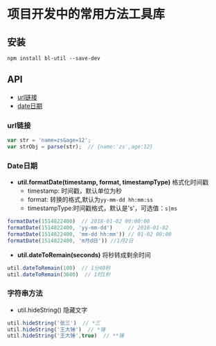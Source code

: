 # 项目开发中的常用方法工具库

## 安装

```
npm install bl-util --save-dev
```

## API

- [url链接](#url链接)
- [date日期](#Date日期)

### url链接

```javascript
var str = 'name=zs&age=12';
var strObj = parse(str);  // {name:'zs',age:12}
```

### Date日期

- **util.formatDate(timestamp, format, timestampType)**  格式化时间戳
    - timestamp: 时间戳，默认单位为秒
    - format: 转换的格式,默认为`yy-mm-dd hh:mm:ss`
    - timestampType:时间戳格式，默认是's'，可选值：`s|ms` 

```javascript
formatDate(1514822400)  // 2018-01-02 00:00:00
formatDate(1514822400, 'yy-mm-dd')     // 2018-01-02
formatDate(1514822400, 'mm-dd hh:mm')) // 01-02 00:00
formatDate(1514822400, 'm月d日')) //1月2日
```

- **util.dateToRemain(seconds)**  将秒转成剩余时间

```javascript
util.dateToRemain(100)  // 1分40秒
util.dateToRemain(3600)  // 1时1秒
```

### 字符串方法

- util.hideString() 隐藏文字

```javascript
util.hideString('张三')  // *三
util.hideString('王大锤')  // *锤
util.hideString('王大锤',true)  // **锤
```
